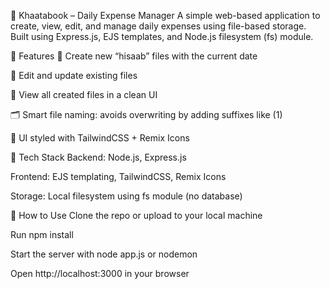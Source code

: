 📘 Khaatabook – Daily Expense Manager
A simple web-based application to create, view, edit, and manage daily expenses using file-based storage. Built using Express.js, EJS templates, and Node.js filesystem (fs) module.

🔧 Features
📅 Create new “hisaab” files with the current date

📝 Edit and update existing files

📂 View all created files in a clean UI

🗂 Smart file naming: avoids overwriting by adding suffixes like (1)

🎨 UI styled with TailwindCSS + Remix Icons

📁 Tech Stack
Backend: Node.js, Express.js

Frontend: EJS templating, TailwindCSS, Remix Icons

Storage: Local filesystem using fs module (no database)

🚀 How to Use
Clone the repo or upload to your local machine

Run npm install

Start the server with node app.js or nodemon

Open http://localhost:3000 in your browser
